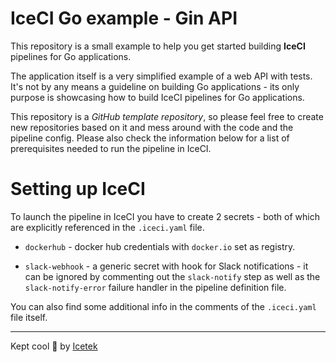 # IceCI Go example - Gin API 

This repository is a small example to help you get started building **IceCI** pipelines for Go applications. 

The application itself is a very simplified example of a web API with tests. It's not by any means a guideline on building Go applications - its only purpose is showcasing how to build IceCI pipelines for Go applications.

This repository is a *GitHub template repository*, so please feel free to create new repositories based on it and mess around with the code and the pipeline config. Please also check the information below for a list of prerequisites needed to run the pipeline in IceCI.

# Setting up IceCI


To launch the pipeline in IceCI you have to create 2 secrets - both of which are explicitly referenced in the `.iceci.yaml` file. 

* `dockerhub` - docker hub credentials with `docker.io` set as registry.

* `slack-webhook` - a generic secret with hook for Slack notifications - it can be ignored by commenting out the `slack-notify` step as well as the `slack-notify-error` failure handler in the pipeline definition file. 

You can also find some additional info in the comments of the `.iceci.yaml` file itself.


---

Kept cool &#x1f9ca; by [Icetek](https://icetek.io/)
